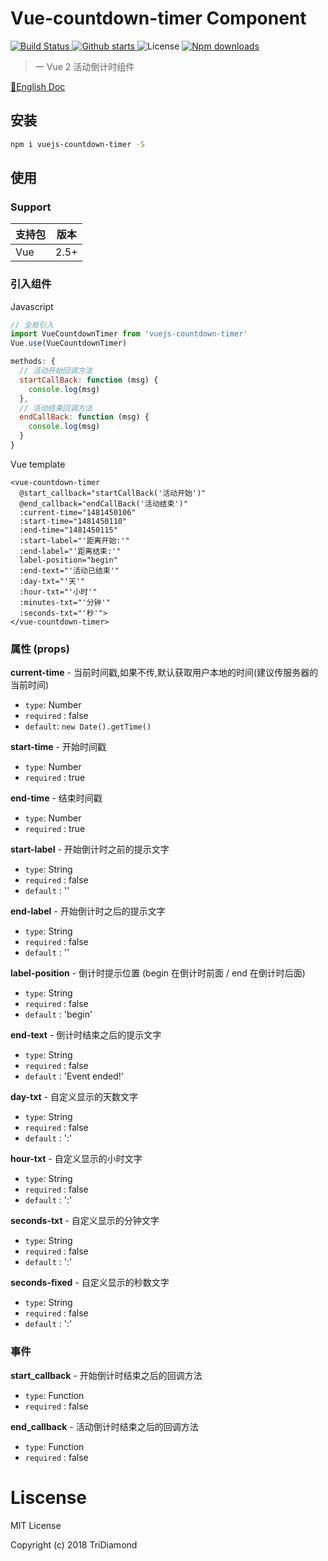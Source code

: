 # Vue-countdown-timer Component

<p>
  <a href="https://circleci.com/gh/TriDiamond/vuejs-countdown-timer/tree/master">
    <img src="https://img.shields.io/circleci/project/github/TriDiamond/vuejs-countdown-timer.svg" alt="Build Status">
  </a>
  <a href="https://github.com/TriDiamond/vuejs-countdown-timer/stargazers">
    <img src="https://img.shields.io/github/stars/TriDiamond/vuejs-countdown-timer.svg" alt="Github starts">
  </a>
  <a>
    <img src="https://img.shields.io/github/license/TriDiamond/vuejs-countdown-timer.svg" alt="License">
  </a>
  <a href="https://www.npmjs.com/package/vue-photoswipes">
    <img src="https://img.shields.io/npm/dt/vuejs-countdown-timer.svg" alt="Npm downloads">
  </a>
</p>

> 一 Vue 2 活动倒计时组件

[📙English Doc](https://github.com/TriDiamond/vuejs-countdown-timer/blob/master/README.md)

## 安装

``` bash
npm i vuejs-countdown-timer -S
```

## 使用

### Support

| 支持包             | 版本    |
|-------------------|---------|
| Vue               | 2.5+    |


### 引入组件

Javascript

``` javascript
// 全局引入
import VueCountdownTimer from 'vuejs-countdown-timer'
Vue.use(VueCountdownTimer)

methods: {
  // 活动开始回调方法
  startCallBack: function (msg) {
    console.log(msg)
  },
  // 活动结束回调方法
  endCallBack: function (msg) {
    console.log(msg)
  }
}
```

Vue template

```vue
<vue-countdown-timer
  @start_callback="startCallBack('活动开始')"
  @end_callback="endCallBack('活动结束')"
  :current-time="1481450106"
  :start-time="1481450110"
  :end-time="1481450115"
  :start-label="'距离开始:'"
  :end-label="'距离结束:'"
  label-position="begin"
  :end-text="'活动已结束'"
  :day-txt="'天'"
  :hour-txt="'小时'"
  :minutes-txt="'分钟'"
  :seconds-txt="'秒'">
</vue-countdown-timer>
```

### 属性 (props)

**current-time** - 当前时间戳,如果不传,默认获取用户本地的时间(建议传服务器的当前时间) 
- `type`: Number
- `required` : false
- `default`: `new Date().getTime()`

**start-time** - 开始时间戳
- `type`: Number
- `required` : true

**end-time** - 结束时间戳
- `type`: Number
- `required` : true

**start-label** - 开始倒计时之前的提示文字
- `type`: String
- `required` : false
- `default` : ''

**end-label** - 开始倒计时之后的提示文字
- `type`: String
- `required` : false
- `default` : ''

**label-position** - 倒计时提示位置 (begin 在倒计时前面 / end 在倒计时后面)
- `type`: String
- `required` : false
- `default` : 'begin'
    
**end-text** - 倒计时结束之后的提示文字
- `type`: String
- `required` : false
- `default` : 'Event ended!'

**day-txt** - 自定义显示的天数文字
- `type`: String
- `required` : false
- `default` : ':'
    
**hour-txt** - 自定义显示的小时文字
- `type`: String
- `required` : false
- `default` : ':'

**seconds-txt** - 自定义显示的分钟文字
- `type`: String
- `required` : false
- `default` : ':'

**seconds-fixed** - 自定义显示的秒数文字
- `type`: String
- `required` : false
- `default` : ':'
    
### 事件
**start_callback** - 开始倒计时结束之后的回调方法
- `type`: Function
- `required` : false

**end_callback** - 活动倒计时结束之后的回调方法
- `type`: Function
- `required` : false

# Liscense
MIT License

Copyright (c) 2018 TriDiamond
